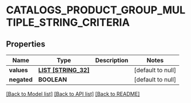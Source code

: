 # CATALOGS_PRODUCT_GROUP_MULTIPLE_STRING_CRITERIA

## Properties
Name | Type | Description | Notes
------------ | ------------- | ------------- | -------------
**values** | [**LIST [STRING_32]**](STRING_32.md) |  | [default to null]
**negated** | **BOOLEAN** |  | [default to null]

[[Back to Model list]](../README.md#documentation-for-models) [[Back to API list]](../README.md#documentation-for-api-endpoints) [[Back to README]](../README.md)


